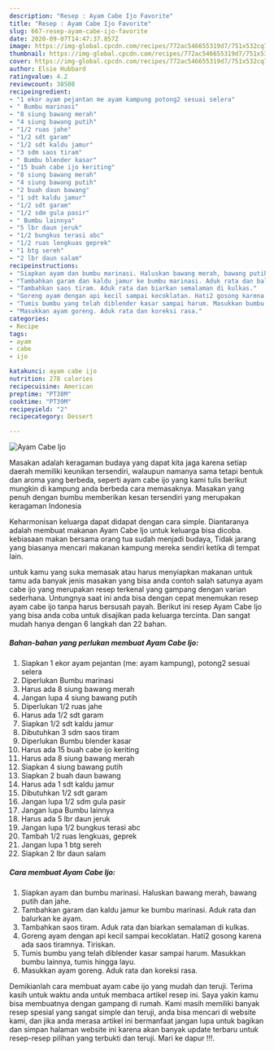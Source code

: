 ```yaml
---
description: "Resep : Ayam Cabe Ijo Favorite"
title: "Resep : Ayam Cabe Ijo Favorite"
slug: 667-resep-ayam-cabe-ijo-favorite
date: 2020-09-07T14:47:37.857Z
image: https://img-global.cpcdn.com/recipes/772ac546655319d7/751x532cq70/ayam-cabe-ijo-foto-resep-utama.jpg
thumbnail: https://img-global.cpcdn.com/recipes/772ac546655319d7/751x532cq70/ayam-cabe-ijo-foto-resep-utama.jpg
cover: https://img-global.cpcdn.com/recipes/772ac546655319d7/751x532cq70/ayam-cabe-ijo-foto-resep-utama.jpg
author: Elsie Hubbard
ratingvalue: 4.2
reviewcount: 38508
recipeingredient:
- "1 ekor ayam pejantan me ayam kampung potong2 sesuai selera"
- " Bumbu marinasi"
- "8 siung bawang merah"
- "4 siung bawang putih"
- "1/2 ruas jahe"
- "1/2 sdt garam"
- "1/2 sdt kaldu jamur"
- "3 sdm saos tiram"
- " Bumbu blender kasar"
- "15 buah cabe ijo keriting"
- "8 siung bawang merah"
- "4 siung bawang putih"
- "2 buah daun bawang"
- "1 sdt kaldu jamur"
- "1/2 sdt garam"
- "1/2 sdm gula pasir"
- " Bumbu lainnya"
- "5 lbr daun jeruk"
- "1/2 bungkus terasi abc"
- "1/2 ruas lengkuas geprek"
- "1 btg sereh"
- "2 lbr daun salam"
recipeinstructions:
- "Siapkan ayam dan bumbu marinasi. Haluskan bawang merah, bawang putih dan jahe."
- "Tambahkan garam dan kaldu jamur ke bumbu marinasi. Aduk rata dan balurkan ke ayam."
- "Tambahkan saos tiram. Aduk rata dan biarkan semalaman di kulkas."
- "Goreng ayam dengan api kecil sampai kecoklatan. Hati2 gosong karena ada saos tiramnya. Tiriskan."
- "Tumis bumbu yang telah diblender kasar sampai harum. Masukkan bumbu lainnya, tumis hingga layu."
- "Masukkan ayam goreng. Aduk rata dan koreksi rasa."
categories:
- Recipe
tags:
- ayam
- cabe
- ijo

katakunci: ayam cabe ijo 
nutrition: 278 calories
recipecuisine: American
preptime: "PT38M"
cooktime: "PT39M"
recipeyield: "2"
recipecategory: Dessert

---
```



![Ayam Cabe Ijo](https://img-global.cpcdn.com/recipes/772ac546655319d7/751x532cq70/ayam-cabe-ijo-foto-resep-utama.jpg)

Masakan adalah keragaman budaya yang dapat kita jaga karena setiap daerah memiliki keunikan tersendiri, walaupun namanya sama tetapi bentuk dan aroma yang berbeda, seperti ayam cabe ijo yang kami tulis berikut mungkin di kampung anda berbeda cara memasaknya. Masakan yang penuh dengan bumbu memberikan kesan tersendiri yang merupakan keragaman Indonesia

Keharmonisan keluarga dapat didapat dengan cara simple. Diantaranya adalah membuat makanan Ayam Cabe Ijo untuk keluarga bisa dicoba. kebiasaan makan bersama orang tua sudah menjadi budaya, Tidak jarang yang biasanya mencari makanan kampung mereka sendiri ketika di tempat lain.



untuk kamu yang suka memasak atau harus menyiapkan makanan untuk tamu ada banyak jenis masakan yang bisa anda contoh salah satunya ayam cabe ijo yang merupakan resep terkenal yang gampang dengan varian sederhana. Untungnya saat ini anda bisa dengan cepat menemukan resep ayam cabe ijo tanpa harus bersusah payah.
Berikut ini resep Ayam Cabe Ijo yang bisa anda coba untuk disajikan pada keluarga tercinta. Dan sangat mudah hanya dengan 6 langkah dan 22 bahan.


<!--inarticleads1-->

##### Bahan-bahan yang perlukan membuat Ayam Cabe Ijo:

1. Siapkan 1 ekor ayam pejantan (me: ayam kampung), potong2 sesuai selera
1. Diperlukan  Bumbu marinasi
1. Harus ada 8 siung bawang merah
1. Jangan lupa 4 siung bawang putih
1. Diperlukan 1/2 ruas jahe
1. Harus ada 1/2 sdt garam
1. Siapkan 1/2 sdt kaldu jamur
1. Dibutuhkan 3 sdm saos tiram
1. Diperlukan  Bumbu blender kasar
1. Harus ada 15 buah cabe ijo keriting
1. Harus ada 8 siung bawang merah
1. Siapkan 4 siung bawang putih
1. Siapkan 2 buah daun bawang
1. Harus ada 1 sdt kaldu jamur
1. Dibutuhkan 1/2 sdt garam
1. Jangan lupa 1/2 sdm gula pasir
1. Jangan lupa  Bumbu lainnya
1. Harus ada 5 lbr daun jeruk
1. Jangan lupa 1/2 bungkus terasi abc
1. Tambah 1/2 ruas lengkuas, geprek
1. Jangan lupa 1 btg sereh
1. Siapkan 2 lbr daun salam




<!--inarticleads2-->

##### Cara membuat  Ayam Cabe Ijo:

1. Siapkan ayam dan bumbu marinasi. Haluskan bawang merah, bawang putih dan jahe.
1. Tambahkan garam dan kaldu jamur ke bumbu marinasi. Aduk rata dan balurkan ke ayam.
1. Tambahkan saos tiram. Aduk rata dan biarkan semalaman di kulkas.
1. Goreng ayam dengan api kecil sampai kecoklatan. Hati2 gosong karena ada saos tiramnya. Tiriskan.
1. Tumis bumbu yang telah diblender kasar sampai harum. Masukkan bumbu lainnya, tumis hingga layu.
1. Masukkan ayam goreng. Aduk rata dan koreksi rasa.




Demikianlah cara membuat ayam cabe ijo yang mudah dan teruji. Terima kasih untuk waktu anda untuk membaca artikel resep ini. Saya yakin kamu bisa membuatnya dengan gampang di rumah. Kami masih memiliki banyak resep spesial yang sangat simple dan teruji, anda bisa mencari di website kami, dan jika anda merasa artikel ini bermanfaat jangan lupa untuk bagikan dan simpan halaman website ini karena akan banyak update terbaru untuk resep-resep pilihan yang terbukti dan teruji. Mari ke dapur !!!. 

